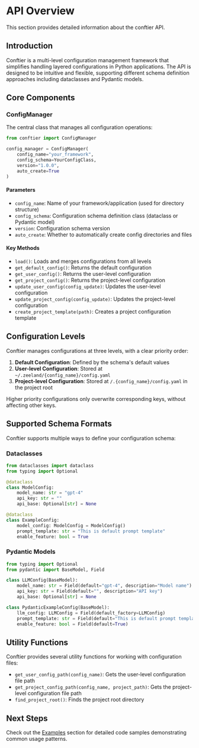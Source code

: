 # API Overview

This section provides detailed information about the conftier API.

## Introduction

Conftier is a multi-level configuration management framework that simplifies handling layered configurations in Python applications. The API is designed to be intuitive and flexible, supporting different schema definition approaches including dataclasses and Pydantic models.

## Core Components

### ConfigManager

The central class that manages all configuration operations:

```python
from conftier import ConfigManager

config_manager = ConfigManager(
    config_name="your_framework",
    config_schema=YourConfigClass,
    version="1.0.0",
    auto_create=True
)
```

#### Parameters

- `config_name`: Name of your framework/application (used for directory structure)
- `config_schema`: Configuration schema definition class (dataclass or Pydantic model)
- `version`: Configuration schema version
- `auto_create`: Whether to automatically create config directories and files

#### Key Methods

- `load()`: Loads and merges configurations from all levels
- `get_default_config()`: Returns the default configuration
- `get_user_config()`: Returns the user-level configuration
- `get_project_config()`: Returns the project-level configuration
- `update_user_config(config_update)`: Updates the user-level configuration
- `update_project_config(config_update)`: Updates the project-level configuration
- `create_project_template(path)`: Creates a project configuration template

## Configuration Levels

Conftier manages configurations at three levels, with a clear priority order:

1. **Default Configuration**: Defined by the schema's default values
2. **User-level Configuration**: Stored at `~/.zeeland/{config_name}/config.yaml`
3. **Project-level Configuration**: Stored at `/.{config_name}/config.yaml` in the project root

Higher priority configurations only overwrite corresponding keys, without affecting other keys.

## Supported Schema Formats

Conftier supports multiple ways to define your configuration schema:

### Dataclasses

```python
from dataclasses import dataclass
from typing import Optional

@dataclass
class ModelConfig:
    model_name: str = "gpt-4"
    api_key: str = ""
    api_base: Optional[str] = None

@dataclass
class ExampleConfig:
    model_config: ModelConfig = ModelConfig()
    prompt_template: str = "This is default prompt template"
    enable_feature: bool = True
```

### Pydantic Models

```python
from typing import Optional
from pydantic import BaseModel, Field

class LLMConfig(BaseModel):
    model_name: str = Field(default="gpt-4", description="Model name")
    api_key: str = Field(default="", description="API key")
    api_base: Optional[str] = None

class PydanticExampleConfig(BaseModel):
    llm_config: LLMConfig = Field(default_factory=LLMConfig)
    prompt_template: str = Field(default="This is default prompt template")
    enable_feature: bool = Field(default=True)
```

## Utility Functions

Conftier provides several utility functions for working with configuration files:

- `get_user_config_path(config_name)`: Gets the user-level configuration file path
- `get_project_config_path(config_name, project_path)`: Gets the project-level configuration file path
- `find_project_root()`: Finds the project root directory

## Next Steps

Check out the [Examples](/api/examples) section for detailed code samples demonstrating common usage patterns.
